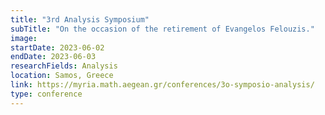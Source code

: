 ```yaml
---
title: "3rd Analysis Symposium"
subTitle: "On the occasion of the retirement of Evangelos Felouzis."
image:
startDate: 2023-06-02
endDate: 2023-06-03
researchFields: Analysis
location: Samos, Greece
link: https://myria.math.aegean.gr/conferences/3o-symposio-analysis/
type: conference
---
```

